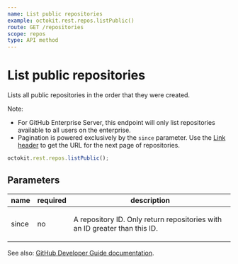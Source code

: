 ```yaml
---
name: List public repositories
example: octokit.rest.repos.listPublic()
route: GET /repositories
scope: repos
type: API method
---
```


# List public repositories

Lists all public repositories in the order that they were created.

Note:

- For GitHub Enterprise Server, this endpoint will only list repositories available to all users on the enterprise.
- Pagination is powered exclusively by the `since` parameter. Use the [Link header](https://docs.github.com/rest/guides/using-pagination-in-the-rest-api#using-link-headers) to get the URL for the next page of repositories.

```js
octokit.rest.repos.listPublic();
```

## Parameters

<table>
  <thead>
    <tr>
      <th>name</th>
      <th>required</th>
      <th>description</th>
    </tr>
  </thead>
  <tbody>
    <tr><td>since</td><td>no</td><td>

A repository ID. Only return repositories with an ID greater than this ID.

</td></tr>
  </tbody>
</table>

See also: [GitHub Developer Guide documentation](https://docs.github.com/rest/reference/repos#list-public-repositories).
